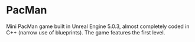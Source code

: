 # PacMan
Mini PacMan game built in Unreal Engine 5.0.3, almost completely coded in C++ (narrow use of blueprints).
The game features the first level.
